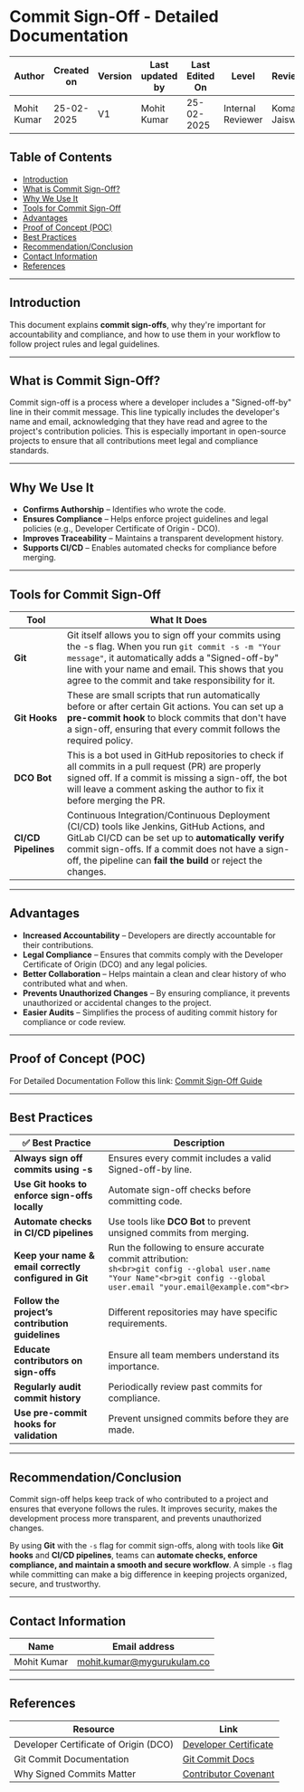 

# Commit Sign-Off - Detailed Documentation


| **Author** | **Created on** | **Version** | **Last updated by**|**Last Edited On**|**Level** |**Reviewer** |
|------------|----------------------|-------------|----------------|-----|-------------|-------------|
| Mohit Kumar|   25-02-2025        | V1   | Mohit Kumar |25-02-2025    |  Internal Reviewer | Komal Jaiswal |

## Table of Contents

- [Introduction](#introduction)
- [What is Commit Sign-Off?](#what-is-commit-sign-off)
- [Why We Use It](#why-we-use-it)
- [Tools for Commit Sign-Off](#tools-for-commit-sign-off)
- [Advantages](#advantages)
- [Proof of Concept (POC)](#proof-of-concept-poc)
- [Best Practices](#best-practices)
- [Recommendation/Conclusion](#recommendationconclusion)
- [Contact Information](#contact-information)
- [References](#references)

---

## Introduction


This document explains **commit sign-offs**, why they're important for accountability and compliance, and how to use them in your workflow to follow project rules and legal guidelines.



---

## What is Commit Sign-Off?

Commit sign-off is a process where a developer includes a "Signed-off-by" line in their commit message. This line typically includes the developer's name and email, acknowledging that they have read and agree to the project's contribution policies. This is especially important in open-source projects to ensure that all contributions meet legal and compliance standards.

---

## Why We Use It

- **Confirms Authorship** – Identifies who wrote the code.
- **Ensures Compliance** – Helps enforce project guidelines and legal policies (e.g., Developer Certificate of Origin - DCO).
- **Improves Traceability** – Maintains a transparent development history.
- **Supports CI/CD** – Enables automated checks for compliance before merging.

---

## Tools for Commit Sign-Off


| Tool             | What It Does                                                                                                   |
|------------------|----------------------------------------------------------------------------------------------------------------|
| **Git**          | Git itself allows you to sign off your commits using the -s flag. When you run `git commit -s -m "Your message"`, it automatically adds a "Signed-off-by" line with your name and email. This shows that you agree to the commit and take responsibility for it. |
| **Git Hooks**    | These are small scripts that run automatically before or after certain Git actions. You can set up a **pre-commit hook** to block commits that don't have a sign-off, ensuring that every commit follows the required policy. |
| **DCO Bot**      | This is a bot used in GitHub repositories to check if all commits in a pull request (PR) are properly signed off. If a commit is missing a sign-off, the bot will leave a comment asking the author to fix it before merging the PR. |
| **CI/CD Pipelines** | Continuous Integration/Continuous Deployment (CI/CD) tools like Jenkins, GitHub Actions, and GitLab CI/CD can be set up to **automatically verify** commit sign-offs. If a commit does not have a sign-off, the pipeline can **fail the build** or reject the changes. |

---



## Advantages

- **Increased Accountability** – Developers are directly accountable for their contributions.
- **Legal Compliance** – Ensures that commits comply with the Developer Certificate of Origin (DCO) and any legal policies.
- **Better Collaboration** – Helps maintain a clean and clear history of who contributed what and when.
- **Prevents Unauthorized Changes** – By ensuring compliance, it prevents unauthorized or accidental changes to the project.
- **Easier Audits** – Simplifies the process of auditing commit history for compliance or code review.

---

## Proof of Concept (POC)

For Detailed Documentation Follow this link: [Commit Sign-Off Guide](https://github.com/snaatak-Zero-Downtime-Crew/Documentation/blob/Mohit-SCRUM-68/Application%20CI%20Design/Generic%20CI%20operation/Commit%20Sign%20off/POC/README.md)

---

## Best Practices

| ✅ **Best Practice** | **Description**                                                                                       |
|----------------------|------------------------------------------------------------------------------------------------------|
| **Always sign off commits using -s** | Ensures every commit includes a valid Signed-off-by line. |
| **Use Git hooks to enforce sign-offs locally** | Automate sign-off checks before committing code. |
| **Automate checks in CI/CD pipelines** | Use tools like **DCO Bot** to prevent unsigned commits from merging. |
| **Keep your name & email correctly configured in Git** | Run the following to ensure accurate commit attribution:<br> ```sh<br>git config --global user.name "Your Name"<br>git config --global user.email "your.email@example.com"<br>``` |
| **Follow the project’s contribution guidelines** | Different repositories may have specific requirements. |
| **Educate contributors on sign-offs** | Ensure all team members understand its importance. |
| **Regularly audit commit history** | Periodically review past commits for compliance. |
| **Use pre-commit hooks for validation** | Prevent unsigned commits before they are made. |

---

## Recommendation/Conclusion

Commit sign-off helps keep track of who contributed to a project and ensures that everyone follows the rules. It improves security, makes the development process more transparent, and prevents unauthorized changes.  

By using **Git** with the `-s` flag for commit sign-offs, along with tools like **Git hooks** and **CI/CD pipelines**, teams can **automate checks, enforce compliance, and maintain a smooth and secure workflow**. A simple `-s` flag while committing can make a big difference in keeping projects organized, secure, and trustworthy.


---

## Contact Information

| **Name**        | **Email address**            |
|-----------------|------------------------------|
| Mohit Kumar     | mohit.kumar@mygurukulam.co    |

---

## References

| Resource                                  | Link                                                       |
|-------------------------------------------|------------------------------------------------------------|
| Developer Certificate of Origin (DCO)     | [Developer Certificate](https://developercertificate.org/) |
| Git Commit Documentation                  | [Git Commit Docs](https://git-scm.com/docs/git-commit) |
| Why Signed Commits Matter                 | [Contributor Covenant](https://www.contributor-covenant.org/) |
